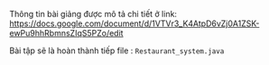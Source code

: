 Thông tin bài giảng được mô tả chi tiết ở link:
https://docs.google.com/document/d/1VTVr3_K4AtpD6vZj0A1ZSK-ewPu9hhRbmnsZIqS5PZo/edit

Bài tập sẽ là hoàn thành tiếp file : `Restaurant_system.java`
